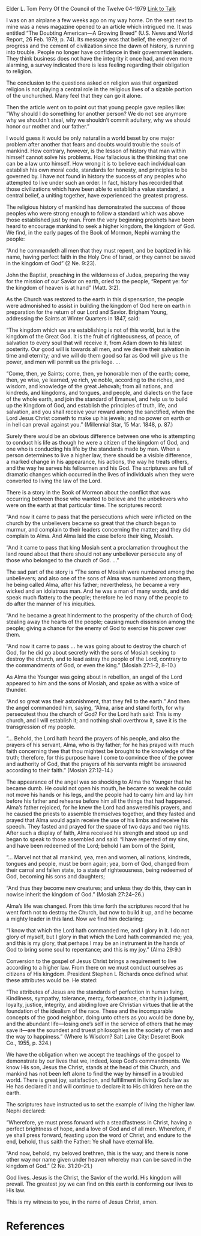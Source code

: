 Elder L. Tom Perry
Of the Council of the Twelve
04-1979
[Link to Talk](https://www.churchofjesuschrist.org/study/general-conference/1979/04/the-kingdom-of-god?lang=eng)

I was on an airplane a few weeks ago on my way home. On the seat next to mine was a news magazine opened to an article which intrigued me. It was entitled “The Doubting American—A Growing Breed” (U.S. News and World Report, 26 Feb. 1979, p. 74). Its message was that belief, the energizer of progress and the cement of civilization since the dawn of history, is running into trouble. People no longer have confidence in their government leaders. They think business does not have the integrity it once had, and even more alarming, a survey indicated there is less feeling regarding their obligation to religion.

The conclusion to the questions asked on religion was that organized religion is not playing a central role in the religious lives of a sizable portion of the unchurched. Many feel that they can go it alone.

Then the article went on to point out that young people gave replies like: “Why should I do something for another person? We do not see anymore why we shouldn’t steal, why we shouldn’t commit adultery, why we should honor our mother and our father.”

I would guess it would be only natural in a world beset by one major problem after another that fears and doubts would trouble the souls of mankind. How contrary, however, is the lesson of history that man within himself cannot solve his problems. How fallacious is the thinking that one can be a law unto himself. How wrong it is to believe each individual can establish his own moral code, standards for honesty, and principles to be governed by. I have not found in history the success of any peoples who attempted to live under such an order. In fact, history has recorded that those civilizations which have been able to establish a value standard, a central belief, a uniting together, have experienced the greatest progress.

The religious history of mankind has demonstrated the success of those peoples who were strong enough to follow a standard which was above those established just by man. From the very beginning prophets have been heard to encourage mankind to seek a higher kingdom, the kingdom of God. We find, in the early pages of the Book of Mormon, Nephi warning the people:

“And he commandeth all men that they must repent, and be baptized in his name, having perfect faith in the Holy One of Israel, or they cannot be saved in the kingdom of God” (2 Ne. 9:23).

John the Baptist, preaching in the wilderness of Judea, preparing the way for the mission of our Savior on earth, cried to the people, “Repent ye: for the kingdom of heaven is at hand” (Matt. 3:2).

As the Church was restored to the earth in this dispensation, the people were admonished to assist in building the kingdom of God here on earth in preparation for the return of our Lord and Savior. Brigham Young, addressing the Saints at Winter Quarters in 1847, said:

“The kingdom which we are establishing is not of this world, but is the kingdom of the Great God. It is the fruit of righteousness, of peace, of salvation to every soul that will receive it, from Adam down to his latest posterity. Our good will is towards all men, and we desire their salvation in time and eternity; and we will do them good so far as God will give us the power, and men will permit us the privilege. …

“Come, then, ye Saints; come, then, ye honorable men of the earth; come, then, ye wise, ye learned, ye rich, ye noble, according to the riches, and wisdom, and knowledge of the great Jehovah; from all nations, and kindreds, and kingdoms, and tongues, and people, and dialects on the face of the whole earth, and join the standard of Emanuel, and help us to build up the Kingdom of God, and establish the principles of truth, life, and salvation, and you shall receive your reward among the sanctified, when the Lord Jesus Christ cometh to make up his jewels; and no power on earth or in hell can prevail against you.” (Millennial Star, 15 Mar. 1848, p. 87.)

Surely there would be an obvious difference between one who is attempting to conduct his life as though he were a citizen of the kingdom of God, and one who is conducting his life by the standards made by man. When a person determines to live a higher law, there should be a visible difference, a marked change in his appearance, his actions, the way he treats others, and the way he serves his fellowmen and his God. The scriptures are full of dramatic changes which occurred in the lives of individuals when they were converted to living the law of the Lord.

There is a story in the Book of Mormon about the conflict that was occurring between those who wanted to believe and the unbelievers who were on the earth at that particular time. The scriptures record:

“And now it came to pass that the persecutions which were inflicted on the church by the unbelievers became so great that the church began to murmur, and complain to their leaders concerning the matter; and they did complain to Alma. And Alma laid the case before their king, Mosiah.

“And it came to pass that king Mosiah sent a proclamation throughout the land round about that there should not any unbeliever persecute any of those who belonged to the church of God. …”

The sad part of the story is “The sons of Mosiah were numbered among the unbelievers; and also one of the sons of Alma was numbered among them, he being called Alma, after his father; nevertheless, he became a very wicked and an idolatrous man. And he was a man of many words, and did speak much flattery to the people; therefore he led many of the people to do after the manner of his iniquities.

“And he became a great hinderment to the prosperity of the church of God; stealing away the hearts of the people; causing much dissension among the people; giving a chance for the enemy of God to exercise his power over them.

“And now it came to pass … he was going about to destroy the church of God, for he did go about secretly with the sons of Mosiah seeking to destroy the church, and to lead astray the people of the Lord, contrary to the commandments of God, or even the king.” (Mosiah 27:1–2, 8–10.)

As Alma the Younger was going about in rebellion, an angel of the Lord appeared to him and the sons of Mosiah, and spake as with a voice of thunder.

“And so great was their astonishment, that they fell to the earth.” And then the angel commanded him, saying, “Alma, arise and stand forth, for why persecutest thou the church of God? For the Lord hath said: This is my church, and I will establish it; and nothing shall overthrow it, save it is the transgression of my people.

“… Behold, the Lord hath heard the prayers of his people, and also the prayers of his servant, Alma, who is thy father; for he has prayed with much faith concerning thee that thou mightest be brought to the knowledge of the truth; therefore, for this purpose have I come to convince thee of the power and authority of God, that the prayers of his servants might be answered according to their faith.” (Mosiah 27:12–14.)

The appearance of the angel was so shocking to Alma the Younger that he became dumb. He could not open his mouth, he became so weak he could not move his hands or his legs, and the people had to carry him and lay him before his father and rehearse before him all the things that had happened. Alma’s father rejoiced, for he knew the Lord had answered his prayers, and he caused the priests to assemble themselves together, and they fasted and prayed that Alma would again receive the use of his limbs and receive his speech. They fasted and prayed for the space of two days and two nights. After such a display of faith, Alma received his strength and stood up and began to speak to those assembled and said: “I have repented of my sins, and have been redeemed of the Lord; behold I am born of the Spirit,

“… Marvel not that all mankind, yea, men and women, all nations, kindreds, tongues and people, must be born again; yea, born of God, changed from their carnal and fallen state, to a state of righteousness, being redeemed of God, becoming his sons and daughters;

“And thus they become new creatures; and unless they do this, they can in nowise inherit the kingdom of God.” (Mosiah 27:24–26.)

Alma’s life was changed. From this time forth the scriptures record that he went forth not to destroy the Church, but now to build it up, and he became a mighty leader in this land. Now we find him declaring:

“I know that which the Lord hath commanded me, and I glory in it. I do not glory of myself, but I glory in that which the Lord hath commanded me; yea, and this is my glory, that perhaps I may be an instrument in the hands of God to bring some soul to repentance; and this is my joy.” (Alma 29:9.)

Conversion to the gospel of Jesus Christ brings a requirement to live according to a higher law. From there on we must conduct ourselves as citizens of His kingdom. President Stephen L Richards once defined what these attributes would be. He stated:

“The attributes of Jesus are the standards of perfection in human living. Kindliness, sympathy, tolerance, mercy, forbearance, charity in judgment, loyalty, justice, integrity, and abiding love are Christian virtues that lie at the foundation of the idealism of the race. These and the incomparable concepts of the good neighbor, doing unto others as you would be done by, and the abundant life—losing one’s self in the service of others that he may save it—are the soundest and truest philosophies in the society of men and the way to happiness.” (Where Is Wisdom? Salt Lake City: Deseret Book Co., 1955, p. 324.)

We have the obligation when we accept the teachings of the gospel to demonstrate by our lives that we, indeed, keep God’s commandments. We know His son, Jesus the Christ, stands at the head of this Church, and mankind has not been left alone to find the way by himself in a troubled world. There is great joy, satisfaction, and fulfillment in living God’s law as He has declared it and will continue to declare it to His children here on the earth.

The scriptures have instructed us to set the example of living the higher law. Nephi declared:

“Wherefore, ye must press forward with a steadfastness in Christ, having a perfect brightness of hope, and a love of God and of all men. Wherefore, if ye shall press forward, feasting upon the word of Christ, and endure to the end, behold, thus saith the Father: Ye shall have eternal life.

“And now, behold, my beloved brethren, this is the way; and there is none other way nor name given under heaven whereby man can be saved in the kingdom of God.” (2 Ne. 31:20–21.)

God lives. Jesus is the Christ, the Savior of the world. His kingdom will prevail. The greatest joy we can find on this earth is conforming our lives to His law.

This is my witness to you, in the name of Jesus Christ, amen.

# References
